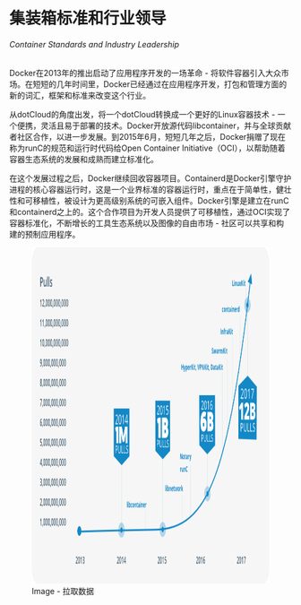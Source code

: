# 集装箱标准和行业领导

###### Container Standards and Industry Leadership

Docker在2013年的推出启动了应用程序开发的一场革命 - 将软件容器引入大众市场。在短短的几年时间里，Docker已经通过在应用程序开发，打包和管理方面的新的词汇，框架和标准来改变这个行业。

从dotCloud的角度出发，将一个dotCloud转换成一个更好的Linux容器技术 - 一个便携，灵活且易于部署的技术。Docker开放源代码libcontainer，并与全球贡献者社区合作，以进一步发展。到2015年6月，短短几年之后，Docker捐赠了现在称为runC的规范和运行时代码给Open Container Initiative（OCI），以帮助随着容器生态系统的发展和成熟而建立标准化。

在这个发展过程之后，Docker继续回收容器项目。Containerd是Docker引擎守护进程的核心容器运行时，这是一个业界标准的容器运行时，重点在于简单性，健壮性和可移植性，被设计为更高级别系统的可嵌入组件。Docker引擎是建立在runC和containerd之上的。这个合作项目为开发人员提供了可移植性，通过OCI实现了容器标准化，不断增长的工具生态系统以及图像的自由市场 - 社区可以共享和构建的预制应用程序。


<figure>
    <img src="/assets/Pulls-Chart.png" width="1000" height="600"  alt="拉取数据">
    <figcaption>Image - 拉取数据</figcaption>
</figure>



